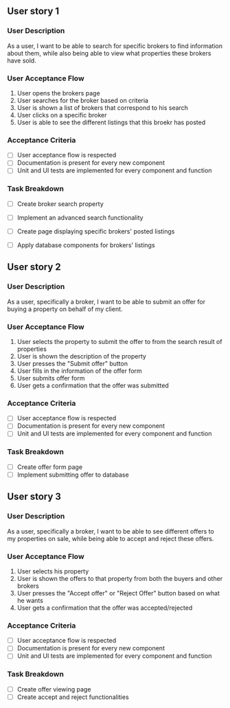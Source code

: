 <!-- Search for Brokers -->
## User story 1
### User Description
As a user, I want to be able to search for specific brokers to find information about them, while also being able to view what properties these brokers have sold.

### User Acceptance Flow
1. User opens the brokers page
2. User searches for the broker based on criteria
3. User is shown a list of brokers that correspond to his search
4. User clicks on a specific broker
5. User is able to see the different listings that this broekr has posted

### Acceptance Criteria
- [ ] User acceptance flow is respected
- [ ] Documentation is present for every new component
- [ ] Unit and UI tests are implemented for every component and function

### Task Breakdown
- [ ] Create broker search property
- [ ] Implement an advanced search functionality
- [ ] Create page displaying specific brokers' posted listings
- [ ] Apply database components for brokers' listings


<!-- Brokers submitting offers to properties: -->
## User story 2
### User Description
As a user, specifically a broker, I want to be able to submit an offer for buying a property on behalf of my client.

### User Acceptance Flow
1. User selects the property to submit the offer to from the search result of properties 
2. User is shown the description of the property
3. User presses the "Submit offer" button
4. User fills in the information of the offer form
5. User submits offer form
6. User gets a confirmation that the offer was submitted

### Acceptance Criteria
- [ ] User acceptance flow is respected
- [ ] Documentation is present for every new component
- [ ] Unit and UI tests are implemented for every component and function

### Task Breakdown
- [ ] Create offer form page
- [ ] Implement submitting offer to database

<!-- Offers Management (View, accept, reject -->

## User story 3
### User Description
As a user, specifically a broker, I want to be able to see different offers to my properties on sale, while being able to accept and reject these offers.

### User Acceptance Flow
1. User selects his property 
2. User is shown the offers to that property from both the buyers and other brokers
3. User presses the "Accept offer" or "Reject Offer" button based on what he wants
6. User gets a confirmation that the offer was accepted/rejected

### Acceptance Criteria
- [ ] User acceptance flow is respected
- [ ] Documentation is present for every new component
- [ ] Unit and UI tests are implemented for every component and function

### Task Breakdown
- [ ] Create offer viewing page
- [ ] Create accept and reject functionalities
